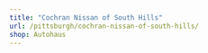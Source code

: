 ```yaml
---
title: "Cochran Nissan of South Hills"
url: /pittsburgh/cochran-nissan-of-south-hills/
shop: Autohaus
---
```

